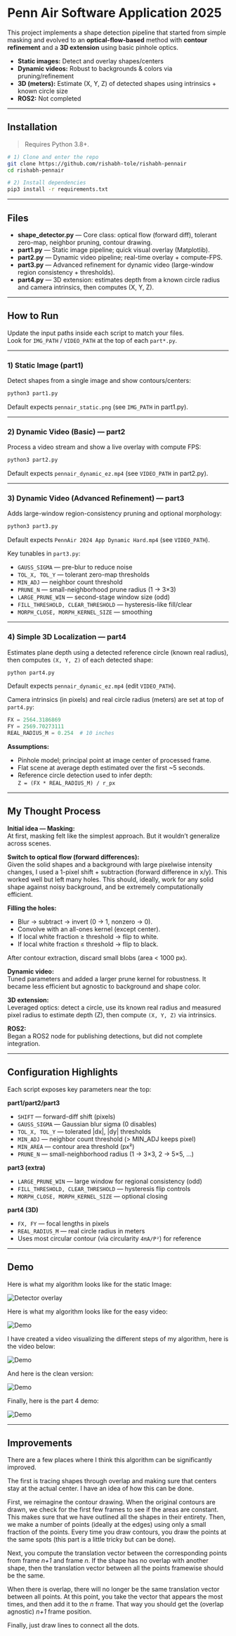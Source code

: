 # Penn Air Software Application 2025

This project implements a shape detection pipeline that started from simple masking and evolved to an **optical-flow-based** method with **contour refinement** and a **3D extension** using basic pinhole optics.

- **Static images:** Detect and overlay shapes/centers  
- **Dynamic videos:** Robust to backgrounds & colors via pruning/refinement  
- **3D (meters):** Estimate (X, Y, Z) of detected shapes using intrinsics + known circle size  
- **ROS2:** Not completed

---

## Installation

> Requires Python 3.8+.

```bash
# 1) Clone and enter the repo
git clone https://github.com/rishabh-tole/rishabh-pennair
cd rishabh-pennair

# 2) Install dependencies
pip3 install -r requirements.txt
```

---

## Files

- **shape_detector.py** — Core class: optical flow (forward diff), tolerant zero-map, neighbor pruning, contour drawing.  
- **part1.py** — Static image pipeline; quick visual overlay (Matplotlib).  
- **part2.py** — Dynamic video pipeline; real-time overlay + compute-FPS.  
- **part3.py** — Advanced refinement for dynamic video (large-window region consistency + thresholds).  
- **part4.py** — 3D extension: estimates depth from a known circle radius and camera intrinsics, then computes (X, Y, Z).

---

## How to Run

Update the input paths inside each script to match your files.  
Look for `IMG_PATH` / `VIDEO_PATH` at the top of each `part*.py`.

---

### 1) Static Image (part1)

Detect shapes from a single image and show contours/centers:

```bash
python3 part1.py
```

Default expects `pennair_static.png` (see `IMG_PATH` in part1.py).

---

### 2) Dynamic Video (Basic) — part2

Process a video stream and show a live overlay with compute FPS:

```bash
python3 part2.py
```

Default expects `pennair_dynamic_ez.mp4` (see `VIDEO_PATH` in part2.py).

---

### 3) Dynamic Video (Advanced Refinement) — part3

Adds large-window region-consistency pruning and optional morphology:

```bash
python3 part3.py
```

Default expects `PennAir 2024 App Dynamic Hard.mp4` (see `VIDEO_PATH`).

Key tunables in `part3.py`:

- `GAUSS_SIGMA` — pre-blur to reduce noise  
- `TOL_X, TOL_Y` — tolerant zero-map thresholds  
- `MIN_ADJ` — neighbor count threshold  
- `PRUNE_N` — small-neighborhood prune radius (1 → 3×3)  
- `LARGE_PRUNE_WIN` — second-stage window size (odd)  
- `FILL_THRESHOLD, CLEAR_THRESHOLD` — hysteresis-like fill/clear  
- `MORPH_CLOSE, MORPH_KERNEL_SIZE` — smoothing  

---

### 4) Simple 3D Localization — part4

Estimates plane depth using a detected reference circle (known real radius), then computes `(X, Y, Z)` of each detected shape:

```bash
python part4.py
```

Default expects `pennair_dynamic_ez.mp4` (edit `VIDEO_PATH`).

Camera intrinsics (in pixels) and real circle radius (meters) are set at top of `part4.py`:

```python
FX = 2564.3186869
FY = 2569.70273111
REAL_RADIUS_M = 0.254  # 10 inches
```

**Assumptions:**

- Pinhole model; principal point at image center of processed frame.  
- Flat scene at average depth estimated over the first ~5 seconds.  
- Reference circle detection used to infer depth:  
  `Z = (FX * REAL_RADIUS_M) / r_px`

---

## My Thought Process

**Initial idea — Masking:**  
At first, masking felt like the simplest approach. But it wouldn’t generalize across scenes.

**Switch to optical flow (forward differences):**  
Given the solid shapes and a background with large pixelwise intensity changes, I used a 1-pixel shift + subtraction (forward difference in x/y). This worked well but left many holes. This should, ideally, work for any solid shape against noisy background, and be extremely computationally efficient.

**Filling the holes:**

- Blur → subtract → invert (0 → 1, nonzero → 0).  
- Convolve with an all-ones kernel (except center).  
- If local white fraction ≥ threshold → flip to white.  
- If local white fraction ≤ threshold → flip to black.  

After contour extraction, discard small blobs (area < 1000 px).

**Dynamic video:**  
Tuned parameters and added a larger prune kernel for robustness. It became less efficient but agnostic to background and shape color.

**3D extension:**  
Leveraged optics: detect a circle, use its known real radius and measured pixel radius to estimate depth (Z), then compute `(X, Y, Z)` via intrinsics.

**ROS2:**  
Began a ROS2 node for publishing detections, but did not complete integration.

---

## Configuration Highlights

Each script exposes key parameters near the top:

**part1/part2/part3**

- `SHIFT` — forward-diff shift (pixels)  
- `GAUSS_SIGMA` — Gaussian blur sigma (0 disables)  
- `TOL_X, TOL_Y` — tolerated |dx|, |dy| thresholds  
- `MIN_ADJ` — neighbor count threshold (> MIN_ADJ keeps pixel)  
- `MIN_AREA` — contour area threshold (px²)  
- `PRUNE_N` — small-neighborhood radius (1 → 3×3, 2 → 5×5, …)  

**part3 (extra)**

- `LARGE_PRUNE_WIN` — large window for regional consistency (odd)  
- `FILL_THRESHOLD, CLEAR_THRESHOLD` — hysteresis flip controls  
- `MORPH_CLOSE, MORPH_KERNEL_SIZE` — optional closing  

**part4 (3D)**

- `FX, FY` — focal lengths in pixels  
- `REAL_RADIUS_M` — real circle radius in meters  
- Uses most circular contour (via circularity `4πA/P²`) for reference  

---

## Demo

Here is what my algorithm looks like for the static Image:

![Detector overlay](output_videos/static.png)


Here is what my algorithm looks like for the easy video:

![Demo](gif_out/OUT_dynamic_ez.gif)

I have created a video visualizing the different steps of my algorithm, here is the video below:

![Demo](gif_out/PennAir_dynamic_hard_stages_2x2.gif)

And here is the clean version:

![Demo](gif_out/PennAir_dynamic_hard_clean.gif)

Finally, here is the part 4 demo:

![Demo](gif_out/pennair_dynamic_ez_3d_overlay.gif)

---

## Improvements

There are a few places where I think this algorithm can be significantly improved.

The first is tracing shapes through overlap and making sure that centers stay at the actual center. I have an idea of how this can be done.

First, we reimagine the contour drawing. When the original contours are drawn, we check for the first few frames to see if the areas are constant. This makes sure that we have outlined all the shapes in their entirety. Then, we make a number of points (ideally at the edges) using only a small fraction of the points. Every time you draw contours, you draw the points at the same spots (this part is a little tricky but can be done).  

Next, you compute the translation vector between the corresponding points from frame *n+1* and frame *n*. If the shape has no overlap with another shape, then the translation vector between all the points framewise should be the same.  

When there is overlap, there will no longer be the same translation vector between all points. At this point, you take the vector that appears the most times, and then add it to the *n* frame. That way you should get the (overlap agnostic) *n+1* frame position.  

Finally, just draw lines to connect all the dots.

